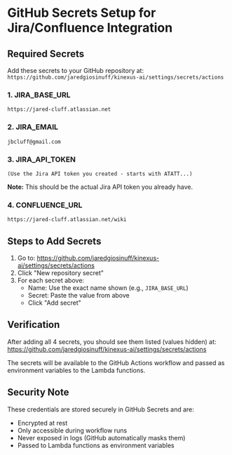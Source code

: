 # GitHub Secrets Setup for Jira/Confluence Integration

## Required Secrets

Add these secrets to your GitHub repository at:
`https://github.com/jaredgiosinuff/kinexus-ai/settings/secrets/actions`

### 1. JIRA_BASE_URL
```
https://jared-cluff.atlassian.net
```

### 2. JIRA_EMAIL
```
jbcluff@gmail.com
```

### 3. JIRA_API_TOKEN
```
(Use the Jira API token you created - starts with ATATT...)
```
**Note:** This should be the actual Jira API token you already have.

### 4. CONFLUENCE_URL
```
https://jared-cluff.atlassian.net/wiki
```

## Steps to Add Secrets

1. Go to: https://github.com/jaredgiosinuff/kinexus-ai/settings/secrets/actions
2. Click "New repository secret"
3. For each secret above:
   - Name: Use the exact name shown (e.g., `JIRA_BASE_URL`)
   - Secret: Paste the value from above
   - Click "Add secret"

## Verification

After adding all 4 secrets, you should see them listed (values hidden) at:
https://github.com/jaredgiosinuff/kinexus-ai/settings/secrets/actions

The secrets will be available to the GitHub Actions workflow and passed as environment variables to the Lambda functions.

## Security Note

These credentials are stored securely in GitHub Secrets and are:
- Encrypted at rest
- Only accessible during workflow runs
- Never exposed in logs (GitHub automatically masks them)
- Passed to Lambda functions as environment variables
